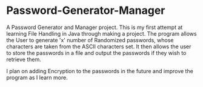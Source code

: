 # Password-Generator-Manager
A Password Generator and Manager project.
This is my first attempt at learning File Handling in Java through making a project.
The program allows the User to generate 'x' number of Randomized passwords, whose characters are taken from the ASCII characters set.
It then allows the user to store the passwords in a file and output the passwords if they wish to  retrieve them.

I plan on adding Encryption to the passwords in the future and improve the program as I learn more.
